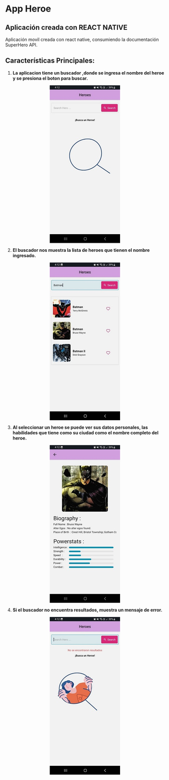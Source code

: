 # App Heroe

## Aplicación creada con REACT NATIVE
Aplicación movil creada con react native, consumiendo la documentación SuperHero API.

## Características Principales:
1. **La aplicacion tiene un buscador ,donde se ingresa el nombre del heroe y se presiona el boton para buscar.** 
<div style="display: flex; justify-content: center;">
  <img src="./src/assets/captura/inicio.jpg" alt="Captura de inicio" style="max-width: 100%;">
</div>


2. **El buscador nos muestra la lista de heroes que tienen el nombre ingresado.** 
<div style="display: flex; justify-content: center;">
  <img src="./src/assets/captura/buscar.jpg" alt="Captura de inicio" style="max-width: 100%;">
</div>

3. **Al seleccionar un heroe se puede ver sus datos personales, las habilidades que tiene como su ciudad como el nombre completo del heroe.**
<div style="display: flex; justify-content: center;">
  <img src="./src/assets/captura/heroe.jpg" alt="Captura de inicio" style="max-width: 100%;">
</div>

4. **Si el buscador no encuentra resultados, muestra un mensaje de error.**
<div style="display: flex; justify-content: center;">
  <img src="./src/assets/captura/sin-resultado.jpg" alt="Captura de inicio" style="max-width: 100%;">
</div>

